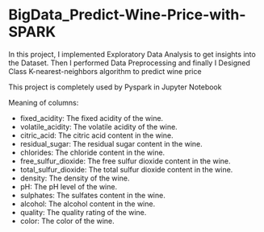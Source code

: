# BigData_Predict-Wine-Price-with-SPARK
In this project, I implemented Exploratory Data Analysis to get insights into the Dataset. Then I performed Data Preprocessing and finally I Designed Class K-nearest-neighbors algorithm to predict wine price

This project is completely used by Pyspark in Jupyter Notebook


Meaning of columns:
- fixed_acidity: The fixed acidity of the wine. 
- volatile_acidity: The volatile acidity of the wine. 
- citric_acid: The citric acid content in the wine. 
- residual_sugar: The residual sugar content in the wine. 
- chlorides: The chloride content in the wine. 
- free_sulfur_dioxide: The free sulfur dioxide content in the wine. 
- total_sulfur_dioxide: The total sulfur dioxide content in the wine. 
- density: The density of the wine. 
- pH: The pH level of the wine. 
- sulphates: The sulfates content in the wine. 
- alcohol: The alcohol content in the wine. 
- quality: The quality rating of the wine. 
- color: The color of the wine.